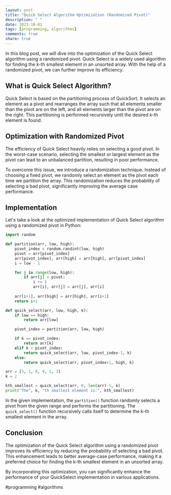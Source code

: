```yaml
---
layout: post
title: "Quick Select Algorithm Optimization (Randomized Pivot)"
description: " "
date: 2023-10-01
tags: [programming, algorithms]
comments: true
share: true
---
```


In this blog post, we will dive into the optimization of the Quick Select algorithm using a randomized pivot. Quick Select is a widely used algorithm for finding the k-th smallest element in an unsorted array. With the help of a randomized pivot, we can further improve its efficiency.

## What is Quick Select Algorithm? ##

Quick Select is based on the partitioning process of QuickSort. It selects an element as a pivot and rearranges the array such that all elements smaller than the pivot are on the left, and all elements larger than the pivot are on the right. This partitioning is performed recursively until the desired k-th element is found.

## Optimization with Randomized Pivot ##

The efficiency of Quick Select heavily relies on selecting a good pivot. In the worst-case scenario, selecting the smallest or largest element as the pivot can lead to an unbalanced partition, resulting in poor performance.

To overcome this issue, we introduce a randomization technique. Instead of choosing a fixed pivot, we randomly select an element as the pivot each time we partition the array. This randomization reduces the probability of selecting a bad pivot, significantly improving the average case performance.

## Implementation ##

Let's take a look at the optimized implementation of Quick Select algorithm using a randomized pivot in Python:

```python
import random

def partition(arr, low, high):
    pivot_index = random.randint(low, high)
    pivot = arr[pivot_index]
    arr[pivot_index], arr[high] = arr[high], arr[pivot_index]
    i = low - 1

    for j in range(low, high):
        if arr[j] < pivot:
            i += 1
            arr[i], arr[j] = arr[j], arr[i]
    
    arr[i+1], arr[high] = arr[high], arr[i+1]
    return i+1

def quick_select(arr, low, high, k):
    if low == high:
        return arr[low]

    pivot_index = partition(arr, low, high)

    if k == pivot_index:
        return arr[k]
    elif k < pivot_index:
        return quick_select(arr, low, pivot_index-1, k)
    else:
        return quick_select(arr, pivot_index+1, high, k)

arr = [5, 2, 8, 9, 1, 3]
k = 2

kth_smallest = quick_select(arr, 0, len(arr)-1, k)
print("The", k, "th smallest element is:", kth_smallest)
```

In the given implementation, the `partition()` function randomly selects a pivot from the given range and performs the partitioning. The `quick_select()` function recursively calls itself to determine the k-th smallest element in the array.

## Conclusion ##

The optimization of the Quick Select algorithm using a randomized pivot improves its efficiency by reducing the probability of selecting a bad pivot. This enhancement leads to better average-case performance, making it a preferred choice for finding the k-th smallest element in an unsorted array.

By incorporating this optimization, you can significantly enhance the performance of your QuickSelect implementation in various applications.

#programming #algorithms